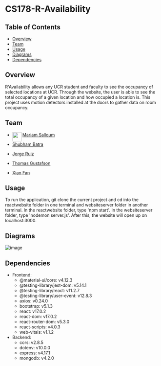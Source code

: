 # CS178-R-Availability 

## Table of Contents
- [Overview](#overview)
- [Team](#team)
- [Usage](#usage)
- [Diagrams](#diagrams)
- [Dependencies](#dependencies)

## Overview
R'Availability allows any UCR student and faculty to see the occupancy of selected locations at UCR. Through the website, the user is able to see the total occupancy of a given location and how occupied a location is. This project uses motion detectors installed at the doors to gather data on room occupancy.

## Team
- <a href="https://github.com/msalloum" target="_blank"><img src="https://avatars3.githubusercontent.com/u/1790819?s=400&v=4" align="left" height="30px">Mariam Salloum </a>

- <a href = "https://github.com/shubham-batra" target="_blank">Shubham Batra</a>

- <a href = "https://github.com/ruiz-jorge" target="_blank">Jorge Ruiz</a>

- <a href = "https://github.com/tgustafson2" target="_blank">Thomas Gustafson</a>

- <a href = "https://github.com/XiaoFan-UCR-CompEngr" target="_blank">Xiao Fan</a>


## Usage

To run the application, git clone the current project and cd into the reactwebsite folder in one terminal and websiteserver folder in another terminal. In the reactwebsite folder, type 'npm start'. In the websiteserver folder, type 'nodemon server.js'. After this, the website will open up on localhost:3000.

<Screenshot of application>
  
## Diagrams
 
![image](https://user-images.githubusercontent.com/19676276/144738029-82062485-f564-4237-9b74-bce7f1173abc.png)

  
## Dependencies
- Frontend:
  - @material-ui/core: v4.12.3
  - @testing-library/jest-dom: v5.14.1
  - @testing-library/react: v11.2.7
  - @testing-library/user-event: v12.8.3
  - axios: v0.24.0
  - bootstrap: v5.1.3
  - react: v17.0.2
  - react-dom: v17.0.2
  - react-router-dom: v5.3.0
  - react-scripts: v4.0.3
  - web-vitals: v1.1.2
- Backend:
  - cors: v2.8.5
  - dotenv: v10.0.0
  - express: v4.17.1
  - mongodb: v4.2.0
  

